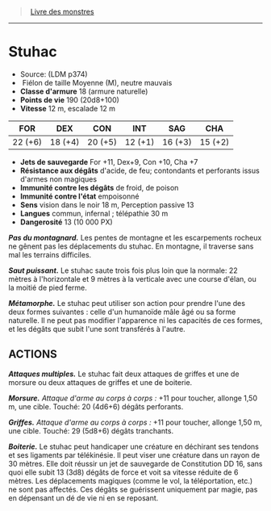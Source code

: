 ﻿> [Livre des monstres](tome_of_beasts.md)

---

# Stuhac

- Source: (LDM p374)
-  Fiélon de taille Moyenne (M), neutre mauvais
- **Classe d'armure** 18 (armure naturelle)
- **Points de vie** 190 (20d8+100)
- **Vitesse** 12 m, escalade 12 m

|FOR|DEX|CON|INT|SAG|CHA|
|---|---|---|---|---|---|
|22 (+6)|18 (+4)|20 (+5)|12 (+1)|16 (+3)|15 (+2)|

- **Jets de sauvegarde** For +11, Dex+9, Con +10, Cha +7
- **Résistance aux dégâts** d'acide, de feu; contondants et perforants issus d'armes non magiques
- **Immunité contre les dégâts** de froid, de poison
- **Immunité contre l'état** empoisonné
- **Sens** vision dans le noir 18 m, Perception passive 13
- **Langues** commun, infernal ; télépathie 30 m
- **Dangerosité** 13 (10 000 PX)

**_Pas du montagnard._** Les pentes de montagne et les escarpements rocheux ne gênent pas les déplacements du stuhac. En montagne, il traverse sans mal les terrains difficiles.

**_Saut puissant._** Le stuhac saute trois fois plus loin que la normale: 22 mètres à l'horizontale et 9 mètres à la verticale avec une course d'élan, ou la moitié de pied ferme.

**_Métamorphe._** Le stuhac peut utiliser son action pour prendre l'une des deux formes suivantes : celle d'un humanoïde mâle âgé ou sa forme naturelle. Il ne peut pas modifier l'apparence ni les capacités de ces formes, et les dégâts que subit l'une sont transférés à l'autre.

## ACTIONS

**_Attaques multiples._** Le stuhac fait deux attaques de griffes et une de morsure ou deux attaques de griffes et une de boiterie.

**_Morsure._** _Attaque d'arme au corps à corps :_ +11 pour toucher, allonge 1,50 m, une cible. Touché: 20 (4d6+6) dégâts perforants.

**_Griffes._** _Attaque d'arme au corps à corps :_ +11 pour toucher, allonge 1,50 m, une cible. Touché: 29 (5d8+6) dégâts tranchants.

**_Boiterie._** Le stuhac peut handicaper une créature en déchirant ses tendons et ses ligaments par télékinésie. Il peut viser une créature dans un rayon de 30 mètres. Elle doit réussir un jet de sauvegarde de Constitution DD 16, sans quoi elle subit 13 (3d8) dégâts de force et voit sa vitesse réduite de 6 mètres. Les déplacements magiques (comme le vol, la téléportation, etc.) ne sont pas affectés. Ces dégâts se guérissent uniquement par magie, pas en dépensant un dé de vie ni en se reposant.

